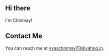 ## Hi there 

I'm Chinmay!

<!--# Projects

* TBD
-->

## Contact Me

You can reach me at <vyaschinmay70@yahoo.in>.

<!--
**chinmaykumar-vyas/chinmaykumar-vyas** is a ✨ _special_ ✨ repository because its `README.md` (this file) appears on your GitHub profile.

Here are some ideas to get you started:

- 🔭 I’m currently working on ...
- 🌱 I’m currently learning ...
- 👯 I’m looking to collaborate on ...
- 🤔 I’m looking for help with ...
- 💬 Ask me about ...
- 📫 How to reach me: ...
- 😄 Pronouns: ...
- ⚡ Fun fact: ...
-->
